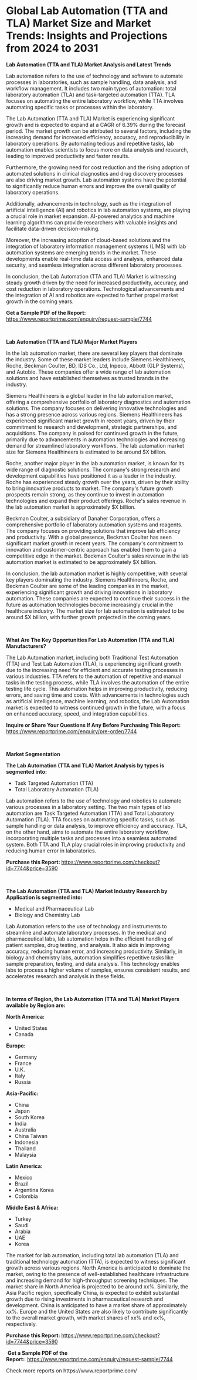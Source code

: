 <p><h1>Global Lab Automation (TTA and TLA) Market Size and Market Trends: Insights and Projections from 2024 to 2031</h1></p><p><strong>Lab Automation (TTA and TLA) Market Analysis and Latest Trends</strong></p>
<p><p>Lab automation refers to the use of technology and software to automate processes in laboratories, such as sample handling, data analysis, and workflow management. It includes two main types of automation: total laboratory automation (TLA) and task-targeted automation (TTA). TLA focuses on automating the entire laboratory workflow, while TTA involves automating specific tasks or processes within the laboratory.</p><p>The Lab Automation (TTA and TLA) Market is experiencing significant growth and is expected to expand at a CAGR of 6.39% during the forecast period. The market growth can be attributed to several factors, including the increasing demand for increased efficiency, accuracy, and reproducibility in laboratory operations. By automating tedious and repetitive tasks, lab automation enables scientists to focus more on data analysis and research, leading to improved productivity and faster results.</p><p>Furthermore, the growing need for cost reduction and the rising adoption of automated solutions in clinical diagnostics and drug discovery processes are also driving market growth. Lab automation systems have the potential to significantly reduce human errors and improve the overall quality of laboratory operations.</p><p>Additionally, advancements in technology, such as the integration of artificial intelligence (AI) and robotics in lab automation systems, are playing a crucial role in market expansion. AI-powered analytics and machine learning algorithms can provide researchers with valuable insights and facilitate data-driven decision-making.</p><p>Moreover, the increasing adoption of cloud-based solutions and the integration of laboratory information management systems (LIMS) with lab automation systems are emerging trends in the market. These developments enable real-time data access and analysis, enhanced data security, and seamless integration across different laboratory processes.</p><p>In conclusion, the Lab Automation (TTA and TLA) Market is witnessing steady growth driven by the need for increased productivity, accuracy, and cost reduction in laboratory operations. Technological advancements and the integration of AI and robotics are expected to further propel market growth in the coming years.</p></p>
<p><strong>Get a Sample PDF of the Report:&nbsp;</strong> <a href="https://www.reportprime.com/enquiry/request-sample/7744">https://www.reportprime.com/enquiry/request-sample/7744</a></p>
<p>&nbsp;</p>
<p><strong>Lab Automation (TTA and TLA) Major Market Players</strong></p>
<p><p>In the lab automation market, there are several key players that dominate the industry. Some of these market leaders include Siemens Healthineers, Roche, Beckman Coulter, BD, IDS Co., Ltd, Inpeco, Abbott (GLP Systems), and Autobio. These companies offer a wide range of lab automation solutions and have established themselves as trusted brands in the industry.</p><p>Siemens Healthineers is a global leader in the lab automation market, offering a comprehensive portfolio of laboratory diagnostics and automation solutions. The company focuses on delivering innovative technologies and has a strong presence across various regions. Siemens Healthineers has experienced significant market growth in recent years, driven by their commitment to research and development, strategic partnerships, and acquisitions. The company is poised for continued growth in the future, primarily due to advancements in automation technologies and increasing demand for streamlined laboratory workflows. The lab automation market size for Siemens Healthineers is estimated to be around $X billion.</p><p>Roche, another major player in the lab automation market, is known for its wide range of diagnostic solutions. The company's strong research and development capabilities have positioned it as a leader in the industry. Roche has experienced steady growth over the years, driven by their ability to bring innovative products to market. The company's future growth prospects remain strong, as they continue to invest in automation technologies and expand their product offerings. Roche's sales revenue in the lab automation market is approximately $X billion.</p><p>Beckman Coulter, a subsidiary of Danaher Corporation, offers a comprehensive portfolio of laboratory automation systems and reagents. The company focuses on providing solutions that improve lab efficiency and productivity. With a global presence, Beckman Coulter has seen significant market growth in recent years. The company's commitment to innovation and customer-centric approach has enabled them to gain a competitive edge in the market. Beckman Coulter's sales revenue in the lab automation market is estimated to be approximately $X billion.</p><p>In conclusion, the lab automation market is highly competitive, with several key players dominating the industry. Siemens Healthineers, Roche, and Beckman Coulter are some of the leading companies in the market, experiencing significant growth and driving innovations in laboratory automation. These companies are expected to continue their success in the future as automation technologies become increasingly crucial in the healthcare industry. The market size for lab automation is estimated to be around $X billion, with further growth projected in the coming years.</p></p>
<p>&nbsp;</p>
<p><strong>What Are The Key Opportunities For Lab Automation (TTA and TLA) Manufacturers?</strong></p>
<p><p>The Lab Automation market, including both Traditional Test Automation (TTA) and Test Lab Automation (TLA), is experiencing significant growth due to the increasing need for efficient and accurate testing processes in various industries. TTA refers to the automation of repetitive and manual tasks in the testing process, while TLA involves the automation of the entire testing life cycle. This automation helps in improving productivity, reducing errors, and saving time and costs. With advancements in technologies such as artificial intelligence, machine learning, and robotics, the Lab Automation market is expected to witness continued growth in the future, with a focus on enhanced accuracy, speed, and integration capabilities.</p></p>
<p><strong>Inquire or Share Your Questions If Any Before Purchasing This Report:</strong> <a href="https://www.reportprime.com/enquiry/pre-order/7744">https://www.reportprime.com/enquiry/pre-order/7744</a></p>
<p>&nbsp;</p>
<p><strong>Market Segmentation</strong></p>
<p><strong>The Lab Automation (TTA and TLA) Market Analysis by types is segmented into:</strong></p>
<p><ul><li>Task Targeted Automation (TTA)</li><li>Total Laboratory Automation (TLA)</li></ul></p>
<p><p>Lab automation refers to the use of technology and robotics to automate various processes in a laboratory setting. The two main types of lab automation are Task Targeted Automation (TTA) and Total Laboratory Automation (TLA). TTA focuses on automating specific tasks, such as sample handling or data analysis, to improve efficiency and accuracy. TLA, on the other hand, aims to automate the entire laboratory workflow, incorporating multiple tasks and processes into a seamless automated system. Both TTA and TLA play crucial roles in improving productivity and reducing human error in laboratories.</p></p>
<p><strong>Purchase this Report:&nbsp;</strong><a href="https://www.reportprime.com/checkout?id=7744&price=3590">https://www.reportprime.com/checkout?id=7744&price=3590</a></p>
<p>&nbsp;</p>
<p><strong>The Lab Automation (TTA and TLA) Market Industry Research by Application is segmented into:</strong></p>
<p><ul><li>Medical and Pharmaceutical Lab</li><li>Biology and Chemistry Lab</li></ul></p>
<p><p>Lab Automation refers to the use of technology and instruments to streamline and automate laboratory processes. In the medical and pharmaceutical labs, lab automation helps in the efficient handling of patient samples, drug testing, and analysis. It also aids in improving accuracy, reducing human error, and increasing productivity. Similarly, in biology and chemistry labs, automation simplifies repetitive tasks like sample preparation, testing, and data analysis. This technology enables labs to process a higher volume of samples, ensures consistent results, and accelerates research and analysis in these fields.</p></p>
<p>&nbsp;</p>
<p><strong>In terms of Region, the Lab Automation (TTA and TLA) Market Players available by Region are:</strong></p>
<p>
    <p> <strong> North America: </strong>
        <ul>
            <li>United States</li>
            <li>Canada</li>
        </ul>
        </p> 
    <p> <strong> Europe: </strong>
        <ul>
            <li>Germany</li>
            <li>France</li>
            <li>U.K.</li>
            <li>Italy</li>
            <li>Russia</li>
        </ul>
        </p> 
    <p> <strong> Asia-Pacific: </strong>
        <ul>
            <li>China</li>
            <li>Japan</li>
            <li>South Korea</li>
            <li>India</li>
            <li>Australia</li>
            <li>China Taiwan</li>
            <li>Indonesia</li>
            <li>Thailand</li>
            <li>Malaysia</li>
        </ul>
        </p> 
    <p> <strong> Latin America: </strong>
        <ul>
            <li>Mexico</li>
            <li>Brazil</li>
            <li>Argentina Korea</li>
            <li>Colombia</li>
        </ul>
        </p> 
    <p> <strong> Middle East & Africa: </strong>
        <ul>
            <li>Turkey</li>
            <li>Saudi</li>
            <li>Arabia</li>
            <li>UAE</li>
            <li>Korea</li>
        </ul>
    </p>
    </p>
<p><p>The market for lab automation, including total lab automation (TLA) and traditional technology automation (TTA), is expected to witness significant growth across various regions. North America is anticipated to dominate the market, owing to the presence of well-established healthcare infrastructure and increasing demand for high-throughput screening techniques. The market share in North America is projected to be around xx%. Similarly, the Asia Pacific region, specifically China, is expected to exhibit substantial growth due to rising investments in pharmaceutical research and development. China is anticipated to have a market share of approximately xx%. Europe and the United States are also likely to contribute significantly to the overall market growth, with market shares of xx% and xx%, respectively.</p></p>
<p><strong>Purchase this Report: </strong><a href="https://www.reportprime.com/checkout?id=7744&price=3590">https://www.reportprime.com/checkout?id=7744&price=3590</a></p>
<p>&nbsp;<strong>Get a Sample PDF of the Report:&nbsp;&nbsp;</strong><a href="https://www.reportprime.com/enquiry/request-sample/7744">https://www.reportprime.com/enquiry/request-sample/7744</a></p>
<p><strong></strong></p>
<p>Check more reports on https://www.reportprime.com/</p>